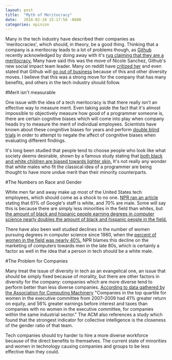 ```yaml
---
layout: post
title:  "Myth of Meritocracy"
date:   2016-02-10 15:17:50 -0600
categories: opinion
---
```


Many in the tech industry have described their companies as 'meritocracies', which should, in theory, be a good thing. Thinking that a company is a meritocray leads to a lot of problems though, as [Github](https://github.com/) recently acknowledged by doing away with it's [rug claiming that they are a meritocracy.](http://www.businessinsider.com/githubs-ceo-ditches-meritocracy-rug-2014-1) Many have said this was the move of Nicole Sanchez, Github's new social impact team leader. Many on reddit have [critized her](https://www.reddit.com/r/pics/comments/44ttzj/racist_diversity_training_at_github/) and even stated that Github will [go out of business](https://np.reddit.com/r/pics/comments/44ttzj/racist_diversity_training_at_github/czt485h) because of this and other diversity moves. 
I believe that this was a strong move for the company that has many benefits, and others in the tech industry should follow. 


#Merit isn't measurable

One issue with the idea of a tech meritocracy is that there really isn't an effective way to measure merit. Even taking aside the fact that it's almost impossible to objectively measure how good of a programmer someone is, there are certain cognitive biases which will come into play when company heads try to  measure the merit of individual employees. Scientists have known about these congnitive biases for years and perform [double blind trials](https://en.wikipedia.org/wiki/Blind_experiment#Double-blind_trials) in order to attempt to negate the affect of congnitive biases when evaluating different findings. 

It's long been studied that people tend to choose people who look like what society deems desirable, shown by a famous study stating that [both black and white children are biased towards lighter skin.](http://www.cnn.com/2010/US/05/13/doll.study/) It's not really any wonder that white males who fit the classical idea of a programmer are being thought to have more undue merit than their minority counterparts.


#The Numbers on Race and Gender

White men far and away make up most of the United States tech employees, which should come as a shock to no one. [NPR ran an article](http://www.npr.org/sections/alltechconsidered/2014/05/29/317024113/googles-white-male-heavy-staff-underlines-techs-diversity-problem) stating that 61% of Google's staff is white, and 70% are male. Some will say this is because there are simply less minorities in the field than whites, but [the amount of black and hispanic people earning degrees in computer science nearly doubles the amount of black and hispanic people in the field.](http://www.usatoday.com/story/tech/2014/10/12/silicon-valley-diversity-tech-hiring-computer-science-graduates-african-american-hispanic/14684211/)

There have also been well studied declines in the number of women pursuing degrees in computer science since 1980, when the [percent of women in the field was nearly 40%.](http://www.npr.org/sections/money/2014/10/21/357629765/when-women-stopped-coding) NPR blames this decline on the marketing of computers towards men in the late 80s, which is certainly a factor as well in the idea that a person in tech should be a white male.

#The Problem for Companies

Many treat the issue of diversity in tech as an evangelical one, an issue that should be simply fixed because of morality, but there are other factors in diversity for the company: companies which are more diverse tend to perform better than less diverse companies.  [According to data gathered by the Association for Computing Machinery](http://cacm.acm.org/magazines/2014/11/179827-the-data-on-diversity/fulltext) "Companies in the top quartile for women in the executive committee from 2007–2009 had 41% greater return on equity, and 56% greater earnings before interest and taxes than companies with no women in the executive committee, for companies within the same industrial sector." The ACM also references a study which found that the strongest indicator for collective intelligence is the closeness of the gender ratio of that team. 

Tech companies should try harder to hire a more diverse workforce because of the direct benefits to themselves. The current state of minorities and women in technology causing companies and groups to be less effective than they could.
